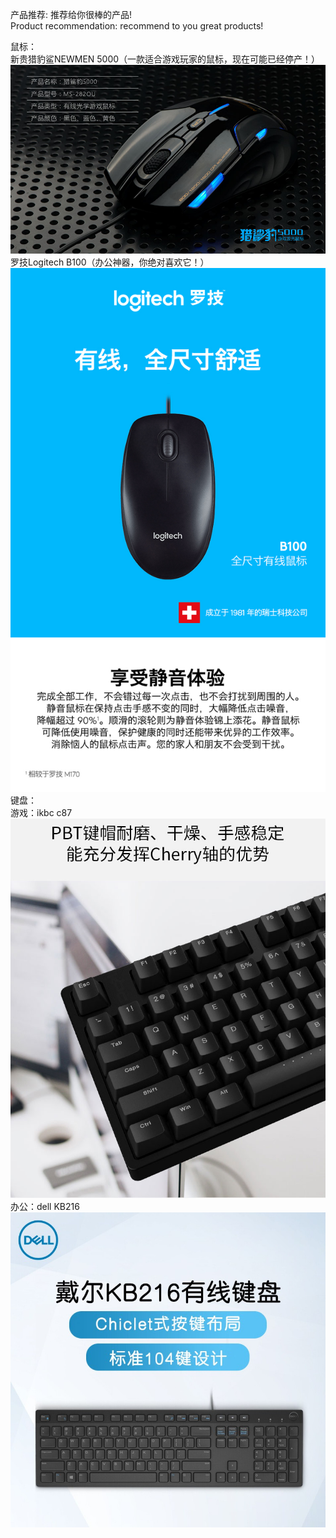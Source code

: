 产品推荐: 推荐给你很棒的产品!  
Product recommendation: recommend to you great products!  

鼠标：  
    新贵猎豹鲨NEWMEN 5000（一款适合游戏玩家的鼠标，现在可能已经停产！）
    ![Image text：KB216.png](https://github.com/lianchua/Product-treasure-house/blob/main/images/NEWMEN%205000.jpg)  
     罗技Logitech B100（办公神器，你绝对喜欢它！）  
     ![Image text：KB216.png](https://github.com/lianchua/Product-treasure-house/blob/main/images/B100.jpg)  
键盘：  
    游戏：ikbc c87  
    ![Image text：KB216.png](https://github.com/lianchua/Product-treasure-house/blob/main/images/C87.jpg)  
    办公：dell KB216  
    ![Image text：KB216.png](https://github.com/lianchua/Product-treasure-house/blob/main/images/KB216.jpg)  